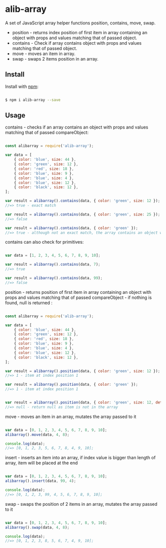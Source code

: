 # alib-array

A set of JavaScript array helper functions position, contains, move, swap.
* position - returns index position of first item in array containing an object with props and values matching that of passed object.
* contains - Check if array contains object with props and values matching that of passed object.
* move - moves an item in array.
* swap - swaps 2 items position in an array.

## Install

Install with [npm](https://www.npmjs.com/):

```sh

$ npm i alib-array --save

```

## Usage

contains - checks if an array contains an object with props and values matching that of passed compareObject:

```js

const alibarray = require('alib-array');

var data = [
    { color: 'blue', size: 44 },
    { color: 'green', size: 12 },
    { color: 'red', size: 18 },
    { color: 'blue', size: 9 },
    { color: 'blue', size: 4 },
    { color: 'blue', size: 12 },
    { color: 'black', size: 12 },
];

var result = alibarray().contains(data, { color: 'green', size: 12 });
//=> true - exact match

var result = alibarray().contains(data, { color: 'green', size: 25 });
//=> false

var result = alibarray().contains(data, { color: 'green' });
//=> true - although not an exact match, the array contains an object with prop color equal to green

```

contains can also check for primitives:

```js

var data = [1, 2, 3, 4, 5, 6, 7, 8, 9, 10];

var result = alibarray().contains(data, 7);
//=> true

var result = alibarray().contains(data, 99);
//=> false

```

position - returns position of first item in array containing an object with props and values matching that of passed compareObject - if nothing is found, null is returned :

```js

const alibarray = require('alib-array');

var data = [
    { color: 'blue', size: 44 },
    { color: 'green', size: 12 },
    { color: 'red', size: 18 },
    { color: 'blue', size: 9 },
    { color: 'blue', size: 4 },
    { color: 'blue', size: 12 },
    { color: 'black', size: 12 },
];

var result = alibarray().position(data, { color: 'green', size: 12 });
//=> 1 - item at index position 1

var result = alibarray().position(data, { color: 'green' });
//=> 1 - item at index position 1


var result = alibarray().position(data, { color: 'green', size: 12, details : {shape: 'round', name: 'circle'} });
//=> null - return null as item is not in the array

```

move - moves an item in an array, mutates the array passed to it

```js

var data = [0, 1, 2, 3, 4, 5, 6, 7, 8, 9, 10];
alibarray().move(data, 4, 8);

console.log(data);
//=> [0, 1, 2, 3, 5, 6, 7, 8, 4, 9, 10];

```

insert - inserts an item into an array, if index value is bigger than length of array, item will be placed at the end

```js

var data = [0, 1, 2, 3, 4, 5, 6, 7, 8, 9, 10];
alibarray().insert(data, 99, 4);

console.log(data);
//=> [0, 1, 2, 3, 99, 4, 5, 6, 7, 8, 9, 10];

```

swap - swaps the position of 2 items in an array, mutates the array passed to it

```js

var data = [0, 1, 2, 3, 4, 5, 6, 7, 8, 9, 10];
alibarray().swap(data, 4, 8);

console.log(data);
//=> [0, 1, 2, 3, 8, 5, 6, 7, 4, 9, 10];

```